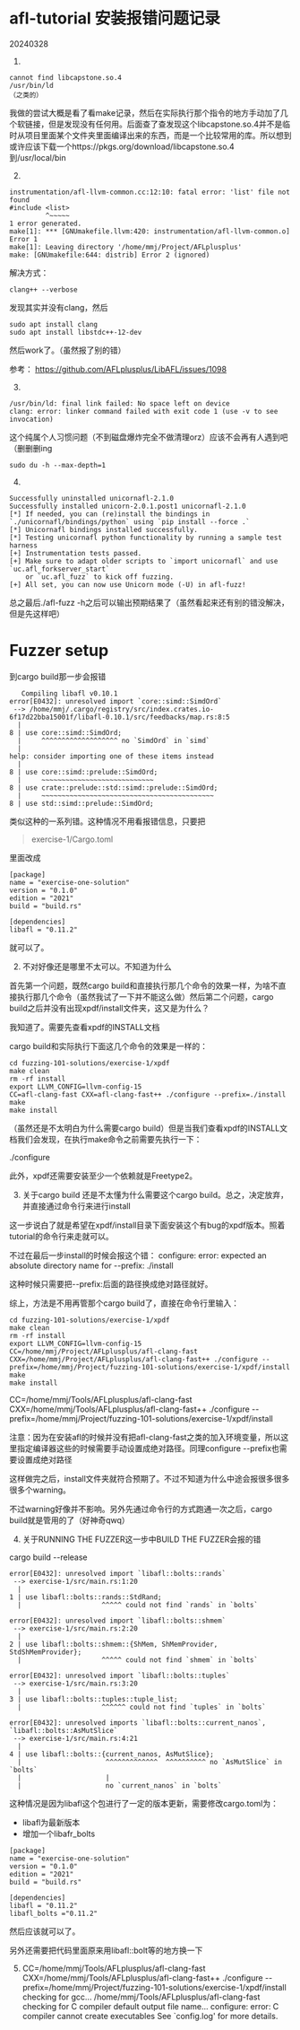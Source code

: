 # afl-tutorial 安装报错问题记录

20240328

1. 
```
cannot find libcapstone.so.4
/usr/bin/ld 
（之类的）
```

我做的尝试大概是看了看make记录，然后在实际执行那个指令的地方手动加了几个软链接，但是发现没有任何用。后面查了查发现这个libcapstone.so.4并不是临时从项目里面某个文件夹里面编译出来的东西，而是一个比较常用的库。所以想到或许应该下载一个https://pkgs.org/download/libcapstone.so.4 到/usr/local/bin


2. 
```
instrumentation/afl-llvm-common.cc:12:10: fatal error: 'list' file not found
#include <list>
         ^~~~~~
1 error generated.
make[1]: *** [GNUmakefile.llvm:420: instrumentation/afl-llvm-common.o] Error 1
make[1]: Leaving directory '/home/mmj/Project/AFLplusplus'
make: [GNUmakefile:644: distrib] Error 2 (ignored)
```
解决方式：
```
clang++ --verbose
```
发现其实并没有clang，然后
```
sudo apt install clang
sudo apt install libstdc++-12-dev
```

然后work了。（虽然报了别的错）

参考：
https://github.com/AFLplusplus/LibAFL/issues/1098


3. 
```
/usr/bin/ld: final link failed: No space left on device
clang: error: linker command failed with exit code 1 (use -v to see invocation)
```
这个纯属个人习惯问题（不到磁盘爆炸完全不做清理orz）应该不会再有人遇到吧
（删删删ing
```
sudo du -h --max-depth=1
```


4. 
```
Successfully uninstalled unicornafl-2.1.0
Successfully installed unicorn-2.0.1.post1 unicornafl-2.1.0
[*] If needed, you can (re)install the bindings in `./unicornafl/bindings/python` using `pip install --force .`
[*] Unicornafl bindings installed successfully.
[*] Testing unicornafl python functionality by running a sample test harness
[+] Instrumentation tests passed. 
[+] Make sure to adapt older scripts to `import unicornafl` and use `uc.afl_forkserver_start`
    or `uc.afl_fuzz` to kick off fuzzing.
[+] All set, you can now use Unicorn mode (-U) in afl-fuzz!
```

总之最后./afl-fuzz -h之后可以输出预期结果了（虽然看起来还有别的错没解决，但是先这样吧）



# Fuzzer setup

到cargo build那一步会报错

```
   Compiling libafl v0.10.1
error[E0432]: unresolved import `core::simd::SimdOrd`
 --> /home/mmj/.cargo/registry/src/index.crates.io-6f17d22bba15001f/libafl-0.10.1/src/feedbacks/map.rs:8:5
  |
8 | use core::simd::SimdOrd;
  |     ^^^^^^^^^^^^^^^^^^^ no `SimdOrd` in `simd`
  |
help: consider importing one of these items instead
  |
8 | use core::simd::prelude::SimdOrd;
  |     ~~~~~~~~~~~~~~~~~~~~~~~~~~~~
8 | use crate::prelude::std::simd::prelude::SimdOrd;
  |     ~~~~~~~~~~~~~~~~~~~~~~~~~~~~~~~~~~~~~~~~~~~
8 | use std::simd::prelude::SimdOrd;
```
类似这种的一系列错。这种情况不用看报错信息，只要把

> exercise-1/Cargo.toml

里面改成

```
[package]
name = "exercise-one-solution"
version = "0.1.0"
edition = "2021"
build = "build.rs"

[dependencies]
libafl = "0.11.2"
```

就可以了。


2. 不对好像还是哪里不太可以。不知道为什么

首先第一个问题，既然cargo build和直接执行那几个命令的效果一样，为啥不直接执行那几个命令（虽然我试了一下并不能这么做）然后第二个问题，cargo build之后并没有出现xpdf/install文件夹，这又是为什么？


我知道了。需要先查看xpdf的INSTALL文档

cargo build和实际执行下面这几个命令的效果是一样的：

```
cd fuzzing-101-solutions/exercise-1/xpdf
make clean
rm -rf install 
export LLVM_CONFIG=llvm-config-15
CC=afl-clang-fast CXX=afl-clang-fast++ ./configure --prefix=./install
make
make install
```
（虽然还是不太明白为什么需要cargo build）但是当我们查看xpdf的INSTALL文档我们会发现，在执行make命令之前需要先执行一下：

./configure

此外，xpdf还需要安装至少一个依赖就是Freetype2。


3. 关于cargo build
还是不太懂为什么需要这个cargo build。总之，决定放弃，并直接通过命令行来进行install

这一步说白了就是希望在xpdf/install目录下面安装这个有bug的xpdf版本。照着tutorial的命令行来走就可以。

不过在最后一步install的时候会报这个错：
configure: error: expected an absolute directory name for --prefix: ./install

这种时候只需要把--prefix:后面的路径换成绝对路径就好。

综上，方法是不用再管那个cargo build了，直接在命令行里输入：

```
cd fuzzing-101-solutions/exercise-1/xpdf
make clean
rm -rf install 
export LLVM_CONFIG=llvm-config-15
CC=/home/mmj/Project/AFLplusplus/afl-clang-fast CXX=/home/mmj/Project/AFLplusplus/afl-clang-fast++ ./configure --prefix=/home/mmj/Project/fuzzing-101-solutions/exercise-1/xpdf/install
make
make install
```

CC=/home/mmj/Tools/AFLplusplus/afl-clang-fast CXX=/home/mmj/Tools/AFLplusplus/afl-clang-fast++ ./configure --prefix=/home/mmj/Project/fuzzing-101-solutions/exercise-1/xpdf/install

注意：因为在安装afl的时候并没有把afl-clang-fast之类的加入环境变量，所以这里指定编译器这些的时候需要手动设置成绝对路径。同理configure --prefix也需要设置成绝对路径

这样做完之后，install文件夹就符合预期了。不过不知道为什么中途会报很多很多很多个warning。


不过warning好像并不影响。另外先通过命令行的方式跑通一次之后，cargo build就是管用的了（好神奇qwq）


4. 关于RUNNING THE FUZZER这一步中BUILD THE FUZZER会报的错

cargo build --release

```
error[E0432]: unresolved import `libafl::bolts::rands`
 --> exercise-1/src/main.rs:1:20
  |
1 | use libafl::bolts::rands::StdRand;
  |                    ^^^^^ could not find `rands` in `bolts`

error[E0432]: unresolved import `libafl::bolts::shmem`
 --> exercise-1/src/main.rs:2:20
  |
2 | use libafl::bolts::shmem::{ShMem, ShMemProvider, StdShMemProvider};
  |                    ^^^^^ could not find `shmem` in `bolts`

error[E0432]: unresolved import `libafl::bolts::tuples`
 --> exercise-1/src/main.rs:3:20
  |
3 | use libafl::bolts::tuples::tuple_list;
  |                    ^^^^^^ could not find `tuples` in `bolts`

error[E0432]: unresolved imports `libafl::bolts::current_nanos`, `libafl::bolts::AsMutSlice`
 --> exercise-1/src/main.rs:4:21
  |
4 | use libafl::bolts::{current_nanos, AsMutSlice};
  |                     ^^^^^^^^^^^^^  ^^^^^^^^^^ no `AsMutSlice` in `bolts`
  |                     |
  |                     no `current_nanos` in `bolts`

```

这种情况是因为libafl这个包进行了一定的版本更新，需要修改cargo.toml为：

- libafl为最新版本
- 增加一个libafr_bolts

```
[package]
name = "exercise-one-solution"
version = "0.1.0"
edition = "2021"
build = "build.rs"

[dependencies]
libafl = "0.11.2"
libafl_bolts ="0.11.2"
```

然后应该就可以了。

另外还需要把代码里面原来用libafl::bolt等的地方换一下


5. CC=/home/mmj/Tools/AFLplusplus/afl-clang-fast CXX=/home/mmj/Tools/AFLplusplus/afl-clang-fast++ ./configure --prefix=/home/mmj/Project/fuzzing-101-solutions/exercise-1/xpdf/install
checking for gcc... /home/mmj/Tools/AFLplusplus/afl-clang-fast
checking for C compiler default output file name... configure: error: C compiler cannot create executables
See `config.log' for more details.


